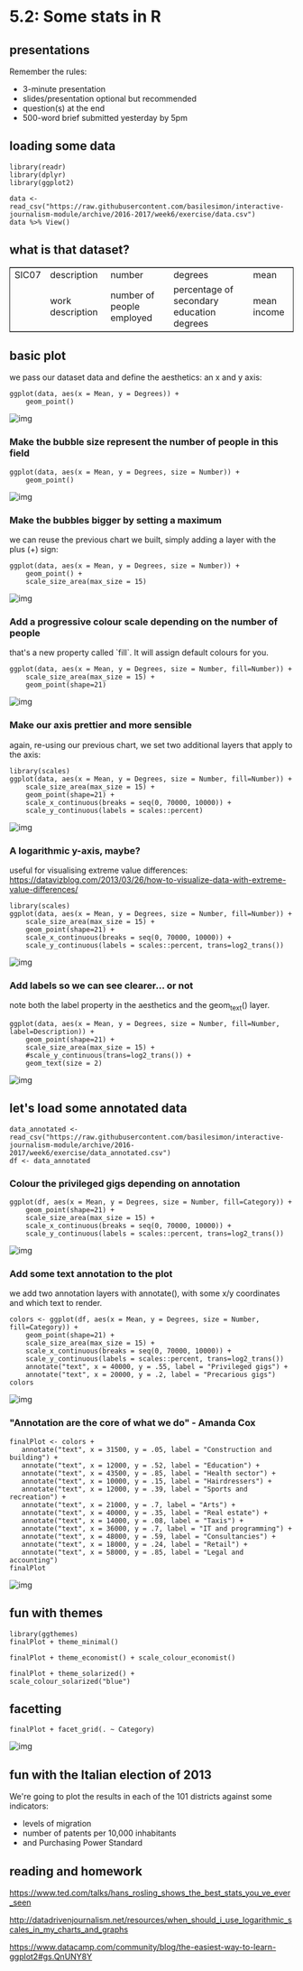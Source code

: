 # 5.2: Some stats in R


## presentations

Remember the rules:

-   3-minute presentation
-   slides/presentation optional but recommended
-   question(s) at the end
-   500-word brief submitted yesterday by 5pm


## loading some data

    library(readr)
    library(dplyr)
    library(ggplot2)
    
    data <- read_csv("https://raw.githubusercontent.com/basilesimon/interactive-journalism-module/archive/2016-2017/week6/exercise/data.csv")
    data %>% View()


## what is that dataset?

<table border="2" cellspacing="0" cellpadding="6" rules="groups" frame="hsides">


<colgroup>
<col  class="org-left" />

<col  class="org-left" />

<col  class="org-left" />

<col  class="org-left" />

<col  class="org-left" />
</colgroup>
<tbody>
<tr>
<td class="org-left">SIC07</td>
<td class="org-left">description</td>
<td class="org-left">number</td>
<td class="org-left">degrees</td>
<td class="org-left">mean</td>
</tr>


<tr>
<td class="org-left">&#xa0;</td>
<td class="org-left">work description</td>
<td class="org-left">number of people employed</td>
<td class="org-left">percentage of secondary education degrees</td>
<td class="org-left">mean income</td>
</tr>
</tbody>
</table>


## basic plot

we pass our dataset data and define the aesthetics: an x and y axis:

    ggplot(data, aes(x = Mean, y = Degrees)) +
        geom_point()

![img](https://raw.githubusercontent.com/basilesimon/interactive-journalism-module/archive/2016-2017/week6/week6-figure/unnamed-chunk-2-1.png)


### Make the bubble size represent the number of people in this field

    ggplot(data, aes(x = Mean, y = Degrees, size = Number)) +
        geom_point()

![img](https://raw.githubusercontent.com/basilesimon/interactive-journalism-module/archive/2016-2017/week6/week6-figure/unnamed-chunk-3-1.png)


### Make the bubbles bigger by setting a maximum

we can reuse the previous chart we built, simply adding a layer with the plus (+) sign:

    ggplot(data, aes(x = Mean, y = Degrees, size = Number)) +
        geom_point() +
        scale_size_area(max_size = 15)

![img](https://raw.githubusercontent.com/basilesimon/interactive-journalism-module/archive/2016-2017/week6/week6-figure/unnamed-chunk-4-1.png)


### Add a progressive colour scale depending on the number of people

that's a new property called \`fill\`. It will assign default colours for you.

    ggplot(data, aes(x = Mean, y = Degrees, size = Number, fill=Number)) +
        scale_size_area(max_size = 15) +
        geom_point(shape=21)

![img](https://raw.githubusercontent.com/basilesimon/interactive-journalism-module/archive/2016-2017/week6/week6-figure/unnamed-chunk-5-1.png)


### Make our axis prettier and more sensible

again, re-using our previous chart, we set two additional layers that apply to the axis:

    library(scales)
    ggplot(data, aes(x = Mean, y = Degrees, size = Number, fill=Number)) +
        scale_size_area(max_size = 15) +
        geom_point(shape=21) +
        scale_x_continuous(breaks = seq(0, 70000, 10000)) +
        scale_y_continuous(labels = scales::percent)

![img](https://raw.githubusercontent.com/basilesimon/interactive-journalism-module/archive/2016-2017/week6/week6-figure/unnamed-chunk-6-1.png)


### A logarithmic y-axis, maybe?

useful for visualising extreme value differences: <https://datavizblog.com/2013/03/26/how-to-visualize-data-with-extreme-value-differences/>

    library(scales)
    ggplot(data, aes(x = Mean, y = Degrees, size = Number, fill=Number)) +
        scale_size_area(max_size = 15) +
        geom_point(shape=21) +
        scale_x_continuous(breaks = seq(0, 70000, 10000)) +
        scale_y_continuous(labels = scales::percent, trans=log2_trans())

![img](https://raw.githubusercontent.com/basilesimon/interactive-journalism-module/archive/2016-2017/week6/week6-figure/unnamed-chunk-7-1.png)


### Add labels so we can see clearer&#x2026; or not

note both the label property in the aesthetics and the geom<sub>text</sub>() layer.

    ggplot(data, aes(x = Mean, y = Degrees, size = Number, fill=Number, label=Description)) +
        geom_point(shape=21) +
        scale_size_area(max_size = 15) +
        #scale_y_continuous(trans=log2_trans()) +
        geom_text(size = 2)

![img](https://raw.githubusercontent.com/basilesimon/interactive-journalism-module/archive/2016-2017/week6/week6-figure/unnamed-chunk-8-1.png)


## let's load some annotated data

    data_annotated <- read_csv("https://raw.githubusercontent.com/basilesimon/interactive-journalism-module/archive/2016-2017/week6/exercise/data_annotated.csv")
    df <- data_annotated


### Colour the privileged gigs depending on annotation

    ggplot(df, aes(x = Mean, y = Degrees, size = Number, fill=Category)) +
        geom_point(shape=21) +
        scale_size_area(max_size = 15) +
        scale_x_continuous(breaks = seq(0, 70000, 10000)) +
        scale_y_continuous(labels = scales::percent, trans=log2_trans())

![img](https://raw.githubusercontent.com/basilesimon/interactive-journalism-module/archive/2016-2017/week6/week6-figure/unnamed-chunk-10-1.png)


### Add some text annotation to the plot

we add two annotation layers with annotate(), with some x/y coordinates and which text to render.

    colors <- ggplot(df, aes(x = Mean, y = Degrees, size = Number, fill=Category)) +
        geom_point(shape=21) +
        scale_size_area(max_size = 15) +
        scale_x_continuous(breaks = seq(0, 70000, 10000)) +
        scale_y_continuous(labels = scales::percent, trans=log2_trans())
        annotate("text", x = 40000, y = .55, label = "Privileged gigs") +
        annotate("text", x = 20000, y = .2, label = "Precarious gigs")
    colors

![img](https://raw.githubusercontent.com/basilesimon/interactive-journalism-module/archive/2016-2017/week6/week6-figure/unnamed-chunk-11-1.png)


### "Annotation are the core of what we do" - Amanda Cox

    finalPlot <- colors +
       annotate("text", x = 31500, y = .05, label = "Construction and building") +
       annotate("text", x = 12000, y = .52, label = "Education") +
       annotate("text", x = 43500, y = .85, label = "Health sector") +
       annotate("text", x = 10000, y = .15, label = "Hairdressers") +
       annotate("text", x = 12000, y = .39, label = "Sports and recreation") +
       annotate("text", x = 21000, y = .7, label = "Arts") +
       annotate("text", x = 40000, y = .35, label = "Real estate") +
       annotate("text", x = 14000, y = .08, label = "Taxis") +
       annotate("text", x = 36000, y = .7, label = "IT and programming") +
       annotate("text", x = 48000, y = .59, label = "Consultancies") +
       annotate("text", x = 18000, y = .24, label = "Retail") +
       annotate("text", x = 58000, y = .85, label = "Legal and accounting")
    finalPlot

![img](https://raw.githubusercontent.com/basilesimon/interactive-journalism-module/archive/2016-2017/week6/week6-figure/unnamed-chunk-12-1.png)


## fun with themes

    library(ggthemes)
    finalPlot + theme_minimal()

    finalPlot + theme_economist() + scale_colour_economist()

    finalPlot + theme_solarized() +
    scale_colour_solarized("blue")


## facetting

    finalPlot + facet_grid(. ~ Category)

![img](https://raw.githubusercontent.com/basilesimon/interactive-journalism-module/archive/2016-2017/week6/week6-figure/unnamed-chunk-17-1.png)


## fun with the Italian election of 2013

We're going to plot the results in each of the 101 districts against some indicators:

-   levels of migration
-   number of patents per 10,000 inhabitants
-   and Purchasing Power Standard


## reading and homework

<https://www.ted.com/talks/hans_rosling_shows_the_best_stats_you_ve_ever_seen>

<http://datadrivenjournalism.net/resources/when_should_i_use_logarithmic_scales_in_my_charts_and_graphs>

<https://www.datacamp.com/community/blog/the-easiest-way-to-learn-ggplot2#gs.QnUNY8Y>


